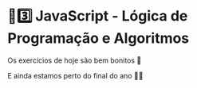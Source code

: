 # :sunrise::three: JavaScript - Lógica de Programação e Algoritmos

Os exercícios de hoje são bem bonitos :christmas_tree:

E ainda estamos perto do final do ano :santa::gift: